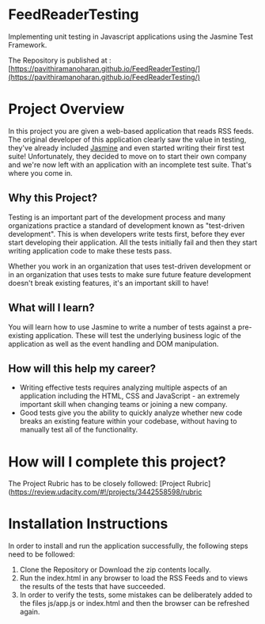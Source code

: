 # FeedReaderTesting

Implementing unit testing in Javascript applications using the Jasmine Test Framework.

The Repository is published at : [https://pavithiramanoharan.github.io/FeedReaderTesting/](https://pavithiramanoharan.github.io/FeedReaderTesting/)

# Project Overview

In this project you are given a web-based application that reads RSS feeds. The original developer of this application clearly saw the value in testing, they've already included [Jasmine](http://jasmine.github.io/) and even started writing their first test suite! Unfortunately, they decided to move on to start their own company and we're now left with an application with an incomplete test suite. That's where you come in.


## Why this Project?

Testing is an important part of the development process and many organizations practice a standard of development known as "test-driven development". This is when developers write tests first, before they ever start developing their application. All the tests initially fail and then they start writing application code to make these tests pass.

Whether you work in an organization that uses test-driven development or in an organization that uses tests to make sure future feature development doesn't break existing features, it's an important skill to have!


## What will I learn?

You will learn how to use Jasmine to write a number of tests against a pre-existing application. These will test the underlying business logic of the application as well as the event handling and DOM manipulation.


## How will this help my career?

* Writing effective tests requires analyzing multiple aspects of an application including the HTML, CSS and JavaScript - an extremely important skill when changing teams or joining a new company.
* Good tests give you the ability to quickly analyze whether new code breaks an existing feature within your codebase, without having to manually test all of the functionality.


# How will I complete this project?

The Project Rubric has to be closely followed: [Project Rubric](https://review.udacity.com/#!/projects/3442558598/rubric

# Installation Instructions 

In order to install and run the application successfully, the following steps need to be followed:

1. Clone the Repository or Download the zip contents locally.
2. Run the index.html in any browser to load the RSS Feeds and to views the results of the tests that have succeeded.
3. In order to verify the tests, some mistakes can be deliberately added to the files js/app.js or index.html and then the browser can be refreshed again.
